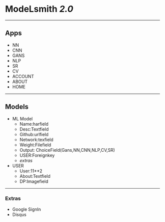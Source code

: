 # **M**ode**L**smith *2.0*
---
## Apps
- NN
- CNN
- GANS
- NLP
- SR
- CV
- ACCOUNT
- ABOUT
- HOME

---
## Models
- ML Model
    - Name:harfield
    - Desc:Textfield
    - Github:urlfield
    - Network:texfield
    - Weight:Filefield
    - Output: ChoiceField(Gans,NN,CNN,NLP,CV,SR)
    - USER:Foreignkey
    - *extras*
- USER
    - User:11**2
    - About:Textfield
    - DP:Imagefield
---

### Extras
- Google SignIn
- Disqus
